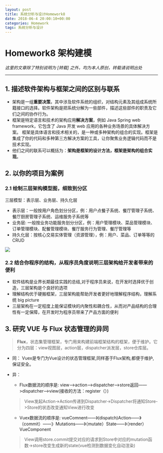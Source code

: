 ```yaml
---
layout: post
title: 系统分析与设计Homework8
date: 2018-06-4 20:00:10+00:00
categories: Homework
tags: 系统分析与设计
---
```


# Homework8 架构建模

*这里的文章除了特别说明为 [转载] 之外，均为本人原创，转载请说明出处*

----------

## 1. 描述软件架构与框架之间的区别与联系
- 架构是一组**重要决策**，其中涉及软件系统的组织，对结构元素及其组成系统所籍接口的选择。软件架构是把系统分解为一些部件，描述这些部件的职责及它们之间的协作行为。
- 框架是特定语言和技术的架构应用**解决方案**，例如 Java Spring web framework，它包含了 Java 开发 web 应用的各种业务场景的具体解决方案。
框架是具体语言和技术相关的，是一种或多种架构的组合的实现。框架是集成了你的代码和多种第三方解决方案的工具，让你聚焦业务逻辑代码而不是技术实现。
- 他们之间的联系可以概括为：**架构是框架的设计方法，框架是架构的组合实现**。

## 2. 以你的项目为案例
### 2.1 绘制三层架构模型图，细致到分区
三层模型：表示层、业务层、持久化层

- 表示层：一般按用户角色划分分区，例：用户点餐子系统、餐厅管理子系统、餐厅厨房管理子系统、运维服务子系统等
- 业务层: 一般按业务功能服务划分分区，例：用户管理模块、菜品管理模块、订单管理模块、配餐管理模块、餐厅服务行为管理、餐厅管理等
- 持久化层：按核心交易实体管理（资源管理），例：用户、菜品、订单等等的CRUD

![](https://github.com/Dxiaocai666/test/raw/master/%E4%B8%89%E5%B1%82%E6%9E%B6%E6%9E%84.png)

### 2.2 结合你程序的结构，从程序员角度说明三层架构给开发者带来的便利
- 软件结构是业界长期最佳实践的总结,对于程序员来说，在开发时选择优于创造，三层架构是个良好的选项
- 理解结构优于硬搬框架，三层架构能帮助开发者更好地理解程序结构，理解系统 big picture
- 三层架构在一定程度上能保证模块的内聚性和耦合性，从而对产品结构的合理性有一定保障，在开发时为程序员带来了产品方面的便利

## 3. 研究 VUE 与 Flux 状态管理的异同
> **Flux**，状态集管理框架，专门用来构建前端框架结构的框架，便于维护。它分为四层：view视图层，action层，dispatcher派发层，store仓库层。

- 同：
Vuex是专门为Vue设计的状态管理框架,同样基于Flux架构,都便于维护,保证安全。
- 异：

  - Flux数据流的顺序是:
  view——>action——>dispatcher——>store返回——>dispatcher——>view(接收的方法：register（）)
  > View发起Action->Action传递到Dispatcher->Dispatcher将通知Store->Store的状态改变通知View进行改变

  - Vuex数据流的顺序是:
  vueComnent——》(dispatch)Action——》（commit）——》Mutations——》（mutate）State——》（render）VueComponent
  > View调用store.commit提交对应的请求到Store中对应的mutation函数->store改变生成新的state(vue检测到数据变化自动渲染)
